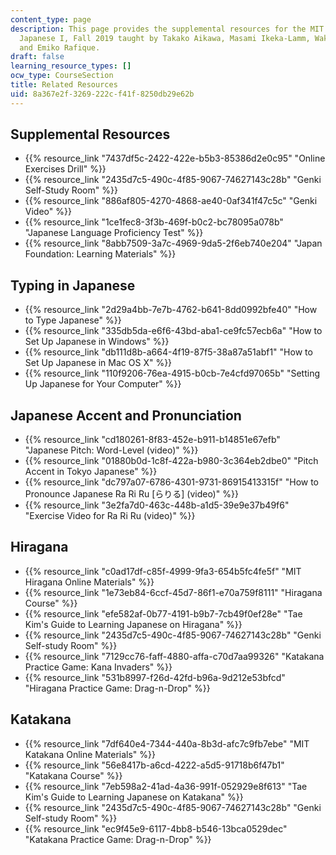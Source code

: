 ```yaml
---
content_type: page
description: This page provides the supplemental resources for the MIT course 21G.501
  Japanese I, Fall 2019 taught by Takako Aikawa, Masami Ikeka-Lamm, Wakana Maekawa,
  and Emiko Rafique.
draft: false
learning_resource_types: []
ocw_type: CourseSection
title: Related Resources
uid: 8a367e2f-3269-222c-f41f-8250db29e62b
---
```

## Supplemental Resources

- {{% resource_link "7437df5c-2422-422e-b5b3-85386d2e0c95" "Online Exercises Drill" %}}
- {{% resource_link "2435d7c5-490c-4f85-9067-74627143c28b" "Genki Self-Study Room" %}}
- {{% resource_link "886af805-4270-4868-ae40-0af341f47c5c" "Genki Video" %}}
- {{% resource_link "1ce1fec8-3f3b-469f-b0c2-bc78095a078b" "Japanese Language Proficiency Test" %}}
- {{% resource_link "8abb7509-3a7c-4969-9da5-2f6eb740e204" "Japan Foundation: Learning Materials" %}}

## Typing in Japanese

- {{% resource_link "2d29a4bb-7e7b-4762-b641-8dd0992bfe40" "How to Type Japanese" %}}
- {{% resource_link "335db5da-e6f6-43bd-aba1-ce9fc57ecb6a" "How to Set Up Japanese in Windows" %}}
- {{% resource_link "db111d8b-a664-4f19-87f5-38a87a51abf1" "How to Set Up Japanese in Mac OS X" %}}
- {{% resource_link "110f9206-76ea-4915-b0cb-7e4cfd97065b" "Setting Up Japanese for Your Computer" %}}

## Japanese Accent and Pronunciation

- {{% resource_link "cd180261-8f83-452e-b911-b14851e67efb" "Japanese Pitch: Word-Level (video)" %}}
- {{% resource_link "01880b0d-1c8f-422a-b980-3c364eb2dbe0" "Pitch Accent in Tokyo Japanese" %}}
- {{% resource_link "dc797a07-6786-4301-9731-86915413315f" "How to Pronounce Japanese Ra Ri Ru \[らりる\] (video)" %}}
- {{% resource_link "3e2fa7d0-463c-448b-a1d5-39e9e37b49f6" "Exercise Video for Ra Ri Ru (video)" %}}

## Hiragana

- {{% resource_link "c0ad17df-c85f-4999-9fa3-654b5fc4fe5f" "MIT Hiragana Online Materials" %}}
- {{% resource_link "1e73eb84-6ccf-45d7-86f1-e70a759f8111" "Hiragana Course" %}}
- {{% resource_link "efe582af-0b77-4191-b9b7-7cb49f0ef28e" "Tae Kim's Guide to Learning Japanese on Hiragana" %}}
- {{% resource_link "2435d7c5-490c-4f85-9067-74627143c28b" "Genki Self-study Room" %}}
- {{% resource_link "7129cc76-faff-4880-affa-c70d7aa99326" "Katakana Practice Game: Kana Invaders" %}}
- {{% resource_link "531b8997-f26d-42fd-b96a-9d212e53bfcd" "Hiragana Practice Game: Drag-n-Drop" %}}

## Katakana

- {{% resource_link "7df640e4-7344-440a-8b3d-afc7c9fb7ebe" "MIT Katakana Online Materials" %}}
- {{% resource_link "56e8417b-a6cd-4222-a5d5-91718b6f47b1" "Katakana Course" %}}
- {{% resource_link "7eb598a2-41ad-4a36-991f-052929e8f613" "Tae Kim's Guide to Learning Japanese on Katakana" %}}
- {{% resource_link "2435d7c5-490c-4f85-9067-74627143c28b" "Genki Self-study Room" %}}
- {{% resource_link "ec9f45e9-6117-4bb8-b546-13bca0529dec" "Katakana Practice Game: Drag-n-Drop" %}}